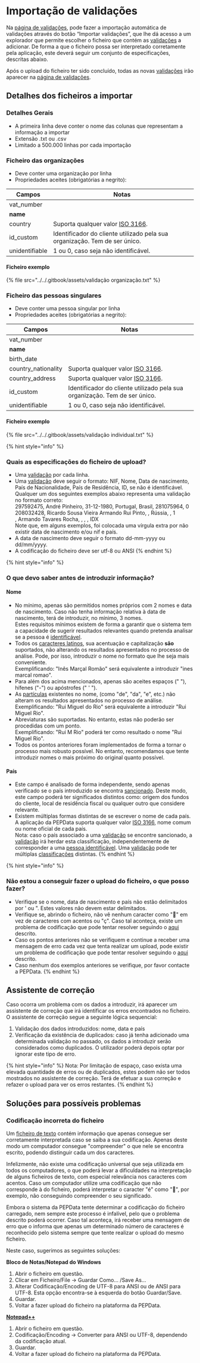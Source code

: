 # Importação de validações

Na [página de validações](./), pode fazer a importação automática de validações através do botão “Importar validações”, que lhe dá acesso a um explorador que permite escolher o ficheiro que contém as [validações](../../glossario/glossario-aplicacao.md#validacao) a adicionar. De forma a que o ficheiro possa ser interpretado corretamente pela aplicação, este deverá seguir um conjunto de especificações, descritas abaixo.

Após o upload do ficheiro ter sido concluído, todas as novas [validações](../../glossario/glossario-aplicacao.md#validacao) irão aparecer na [página de validações](./).

## Detalhes dos ficheiros a importar

### Detalhes Gerais

* A primeira linha deve conter o nome das colunas que representam a informação a importar
* Extensão .txt ou .csv
* Limitado a 500.000 linhas por cada importação

### Ficheiro das organizações

* Deve conter uma organização por linha
* Propriedades aceites (obrigatórias a negrito):

| Campos         | Notas                                                                       |
| -------------- | --------------------------------------------------------------------------- |
| vat\_number    |                                                                             |
| **name**       |                                                                             |
| country        | Suporta qualquer valor [ISO 3166](https://en.wikipedia.org/wiki/ISO\_3166). |
| id\_custom     | Identificador do cliente utilizado pela sua organização. Tem de ser único.  |
| unidentifiable | 1 ou 0, caso seja não identificável.                                        |

#### Ficheiro exemplo

{% file src="../../.gitbook/assets/validação organização.txt" %}

### Ficheiro das pessoas singulares

* Deve conter uma pessoa singular por linha
* Propriedades aceites (obrigatórias a negrito):

| Campos               | Notas                                                                       |
| -------------------- | --------------------------------------------------------------------------- |
| vat\_number          |                                                                             |
| **name**             |                                                                             |
| birth\_date          |                                                                             |
| country\_nationality | Suporta qualquer valor [ISO 3166](https://en.wikipedia.org/wiki/ISO\_3166). |
| country\_address     | Suporta qualquer valor [ISO 3166](https://en.wikipedia.org/wiki/ISO\_3166). |
| id\_custom           | Identificador do cliente utilizado pela sua organização. Tem de ser único.  |
| unidentifiable       | 1 ou 0, caso seja não identificável.                                        |

#### Ficheiro exemplo

{% file src="../../.gitbook/assets/validação individual.txt" %}

{% hint style="info" %}
### Quais as especificações do ficheiro de upload?

* Uma [validação](../../glossario/glossario-aplicacao.md#validacao) por cada linha.
* Uma [validação](../../glossario/glossario-aplicacao.md#validacao) deve seguir o formato: NIF, Nome, Data de nascimento, País de Nacionalidade, País de Residência, ID, se não é identificável.\
  Qualquer um dos seguintes exemplos abaixo representa uma validação no formato correto:\
  297592475, André Pinheiro, 31-12-1980, Portugal, Brasil, 281075964, 0\
  208032428, Ricardo Sousa Vieira Armando Rui Pinto, , Rússia, , 1\
  , Armando Tavares Rocha, , , , IDX\
  Note que, em alguns exemplos, foi colocada uma vírgula extra por não existir data de nascimento e/ou nif e país.
* &#x20;A data de nascimento deve seguir o formato dd-mm-yyyy ou dd/mm/yyyy.&#x20;
* A codificação do ficheiro deve ser utf-8 ou ANSI&#x20;
{% endhint %}

{% hint style="info" %}
### O que devo saber antes de introduzir informação?

#### Nome

* No mínimo, apenas são permitidos nomes próprios com 2 nomes e data de nascimento. Caso não tenha informação relativa à data de nascimento, terá de introduzir, no mínimo, 3 nomes. \
  Estes requisitos mínimos existem de forma a garantir que o sistema tem a capacidade de sugerir resultados relevantes quando pretenda analisar se a pessoa é [identificável](../../glossario/glossario-aplicacao.md#pessoa-identificavel).&#x20;
* Todos os [caracteres latinos](https://en.wikipedia.org/wiki/ISO/IEC\_8859-1), sua acentuação e capitalização **são** suportados, não alterando os resultados apresentados no processo de análise. Pode, por isso, introduzir o nome no formato que lhe seja mais conveniente. \
  Exemplificando:  "Inês Marçal Romão" será equivalente a introduzir "ines marcal romao".
* Para além dos acima mencionados,  apenas são aceites espaços (" "), hífenes ("-") ou apóstrofes (" ' ").  &#x20;
* As [partículas](https://www.irn.mj.pt/IRN/sections/irn/a\_registral/registo-civil/docs-do-civil/dar-o-nome/) existentes no nome, (como "de", "da", "e", etc.) não alteram os resultados apresentados no processo de análise. \
  Exemplificando:  "Rui Miguel do Rio" será equivalente a introduzir "Rui Miguel Rio".
* Abreviaturas são suportadas. No entanto, estas não poderão ser procedidas com um ponto.\
  Exemplificando:  "Rui M Rio" poderá ter como resultado o nome "Rui Miguel Rio".
* Todos os pontos anteriores foram implementados de forma a tornar o processo mais robusto possível. No entanto, recomendamos que tente introduzir nomes o mais próximo do original quanto possível.

#### País

* Este campo é analisado de forma independente, sendo apenas verificado se o país introduzido se encontra [sancionado](../../glossario/glossario-aplicacao.md#pais-sancionado). Deste modo, este campo poderá ter significados distintos como: origem dos fundos do cliente, local de residência fiscal ou qualquer outro que considere relevante.
* Existem múltiplas formas distintas de se escrever o nome de cada país. A aplicação da PEPData suporta qualquer valor [ISO 3166](https://en.wikipedia.org/wiki/ISO\_3166), nome comum ou nome oficial de cada país. \
  Nota: caso o país associado a uma [validação](../../glossario/glossario-aplicacao.md#validacao) se encontre sancionado, a [validação](../../glossario/glossario-aplicacao.md#validacao) irá herdar esta classificação, independentemente de corresponder a uma [pessoa identificável](../../glossario/glossario-aplicacao.md#pessoa-identificavel). Uma [validação](../../glossario/glossario-aplicacao.md#validacao) pode ter múltiplas [classificações](../../glossario/glossario-aplicacao.md#classificacao) distintas.&#x20;
{% endhint %}

{% hint style="info" %}
### Não estou a conseguir fazer o upload do ficheiro, o que posso fazer?

* Verifique se o nome, data de nascimento e país não estão delimitados por ' ou ". Estes valores não devem estar delimitados.
* Verifique se, abrindo o ficheiro, não vê nenhum caracter como "" em vez de caracteres com acentos ou "ç". Caso tal aconteça, existe um problema de codificação que pode tentar resolver seguindo o [aqui ](importacao-de-validacoes.md#codificacao-incorreta-do-ficheiro)descrito.
* Caso os pontos anteriores não se verifiquem e continue a receber uma mensagem de erro cada vez que tenta realizar um upload, pode existir um problema de codificação que pode tentar resolver seguindo o [aqui ](importacao-de-validacoes.md#codificacao-incorreta-do-ficheiro)descrito.
* Caso nenhum dos exemplos anteriores se verifique, por favor contacte a PEPData.
{% endhint %}

## Assistente de correção&#x20;

Caso ocorra um problema com os dados a introduzir, irá aparecer um assistente de correção que irá identificar os erros encontrados no ficheiro. O assistente de correção segue a seguinte lógica sequencial:

1. Validação dos dados introduzidos: nome, data e país
2. Verificação da existência de duplicados: caso já tenha adicionado uma determinada validação no passado, os dados a introduzir serão considerados como duplicados. O utilizador poderá depois optar por ignorar este tipo de erro.

{% hint style="info" %}
Nota: Por limitação de espaço, caso exista uma elevada quantidade de erros ou de duplicados, estes podem não ser todos mostrados no assistente de correção. Terá de efetuar a sua correção e refazer o upload para ver os erros restantes.
{% endhint %}

## Soluções para possíveis problemas&#x20;

### Codificação incorreta do ficheiro

Um [ficheiro de texto](https://pt.wikipedia.org/wiki/Arquivo\_de\_texto) contém informação que apenas consegue ser corretamente interpretada caso se saiba a sua codificação. Apenas deste modo um computador consegue "compreender" o que nele se encontra escrito, podendo distinguir cada um dos caracteres.

Infelizmente, não existe uma codificação universal que seja utilizada em todos os computadores, o que poderá levar a dificuldades na interpretação de alguns ficheiros de texto, com especial relevância nos caracteres com acentos. Caso um computador utilize uma codificação que não corresponde à do ficheiro, poderá interpretar o caracter "é" como "", por exemplo, não conseguindo compreender o seu significado.

Embora o sistema da PEPData tente determinar a codificação do ficheiro carregado, nem sempre este processo é infalível, pelo que o problema descrito poderá ocorrer. Caso tal aconteça, irá receber uma mensagem de erro que o informa que apenas um determinado número de caracteres é reconhecido pelo sistema sempre que tente realizar o upload do mesmo ficheiro.

Neste caso, sugerimos as seguintes soluções:

**Bloco de Notas/Notepad do Windows**&#x20;

1. Abrir o ficheiro em questão.&#x20;
2. Clicar em Ficheiro/File -> Guardar Como... /Save As...&#x20;
3. Alterar Codificação/Encoding de UTF-8 para ANSI ou de ANSI para UTF-8. Esta opção encontra-se à esquerda do botão Guardar/Save.
4. Guardar.
5. Voltar a fazer upload do ficheiro na plataforma da PEPData.

[**Notepad++**](https://notepad-plus-plus.org/)

1. Abrir o ficheiro em questão.&#x20;
2. Codificação/Encoding -> Converter para ANSI ou UTF-8, dependendo da codificação atual.
3. Guardar.
4. Voltar a fazer upload do ficheiro na plataforma da PEPData.

